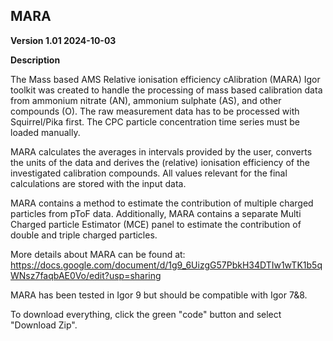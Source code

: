 ## MARA
**Version 1.01 2024-10-03**

**Description**

The Mass based AMS Relative ionisation efficiency cAlibration (MARA) Igor toolkit was created to handle the processing of mass based calibration data from ammonium nitrate (AN), ammonium sulphate (AS), and other compounds (O).
The raw measurement data has to be processed with Squirrel/Pika first.
The CPC particle concentration time series must be loaded manually.

MARA calculates the averages in intervals provided by the user, converts the units of the data and derives the (relative) ionisation efficiency of the investigated calibration compounds. All values relevant for the final calculations are stored with the input data.

MARA contains a method to estimate the contribution of multiple charged particles from pToF data. Additionally, MARA contains a separate Multi Charged particle Estimator (MCE) panel to estimate the contribution of double and triple charged particles.

More details about MARA can be found at:
	https://docs.google.com/document/d/1g9_6UizgG57PbkH34DTIw1wTK1b5qWNsz7faqbAE0Vo/edit?usp=sharing

MARA has been tested in Igor 9 but should be compatible with Igor 7&8.

To download everything, click the green "code" button and select "Download Zip".
